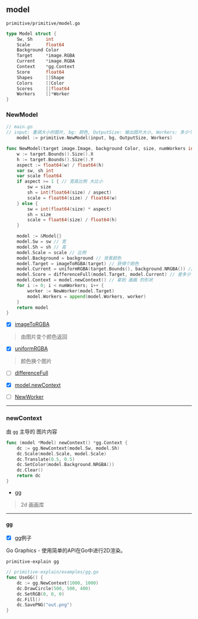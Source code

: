 
## model

`primitive/primitive/model.go`

``` go
type Model struct {
	Sw, Sh     int
	Scale      float64
	Background Color
	Target     *image.RGBA
	Current    *image.RGBA
	Context    *gg.Context
	Score      float64
	Shapes     []Shape
	Colors     []Color
	Scores     []float64
	Workers    []*Worker
}

```

### NewModel

``` go
// main.go 
// input: 重调大小的图片, bg: 颜色, OutputSize: 输出图片大小, Workers: 多少个工作人员
	model := primitive.NewModel(input, bg, OutputSize, Workers)

```

``` go
func NewModel(target image.Image, background Color, size, numWorkers int) *Model {
	w := target.Bounds().Size().X
	h := target.Bounds().Size().Y
	aspect := float64(w) / float64(h)
	var sw, sh int
	var scale float64
	if aspect >= 1 { // 宽高比例 大比小
		sw = size
		sh = int(float64(size) / aspect)
		scale = float64(size) / float64(w)
	} else {
		sw = int(float64(size) * aspect)
		sh = size
		scale = float64(size) / float64(h)
	}

	model := &Model{}
	model.Sw = sw // 宽
	model.Sh = sh // 高
	model.Scale = scale // 比例
	model.Background = background // 背景颜色
	model.Target = imageToRGBA(target) // 获得个颜色
	model.Current = uniformRGBA(target.Bounds(), background.NRGBA()) // 混合
	model.Score = differenceFull(model.Target, model.Current) // 差多少
	model.Context = model.newContext() // 拿到 画画 的形状
	for i := 0; i < numWorkers; i++ {
		worker := NewWorker(model.Target)
		model.Workers = append(model.Workers, worker)
	}
	return model
}

```

- [x] [imageToRGBA](./util.md#imagetorgba)

> 由图片变个颜色返回
 

- [x] [uniformRGBA](./util.md#uniformrgba)

> 颜色换个图片
 

- [ ] [differenceFull](./core.md#differencefull)

- [x] [model.newContext](#newcontext)

- [ ] [NewWorker](./worker.md#newworker)

---

### newContext

由 `gg` 主导的 图片内容

``` go
func (model *Model) newContext() *gg.Context {
	dc := gg.NewContext(model.Sw, model.Sh)
	dc.Scale(model.Scale, model.Scale)
	dc.Translate(0.5, 0.5)
	dc.SetColor(model.Background.NRGBA())
	dc.Clear()
	return dc
}
```

- [gg](#gg)

> 2d 画画库

---

#### gg

- [x] gg例子 

Go Graphics - 使用简单的API在Go中进行2D渲染。

```
primitive-explain gg
```

``` go
// primitive-explain/examples/gg.go
func UseGG() {
	dc := gg.NewContext(1000, 1000)
	dc.DrawCircle(500, 500, 400)
	dc.SetRGB(0, 0, 0)
	dc.Fill()
	dc.SavePNG("out.png")
}

```

